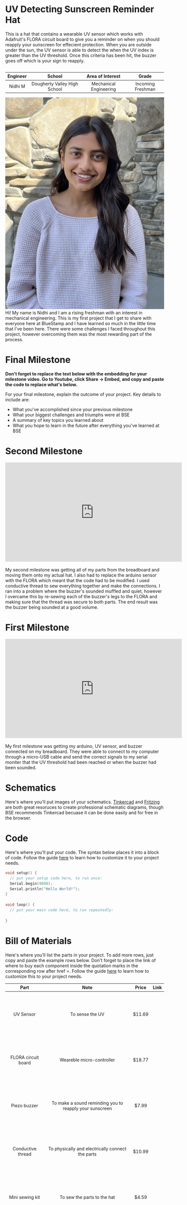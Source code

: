 # UV Detecting Sunscreen Reminder Hat
This is a hat that contains a wearable UV sensor which works with Adafruit's FLORA circuit board to give you a reminder on when you should reapply your sunscreen for effecient protection. When you are outside under the sun, the UV sensor is able to detect the when the UV index is greater than the UV threshold. Once this criteria has been hit, the buzzer goes off which is your sign to reapply.

```HTML 

```

| **Engineer** | **School** | **Area of Interest** | **Grade** |
|:--:|:--:|:--:|:--:|
| Nidhi M | Dougherty Valley High School | Mechanical Engineering | Incoming Freshman


![Headstone image](headshot.jpeg)
Hi! My name is Nidhi and I am a rising freshman with an interest in mechanical engineering. This is my first project that I get to share with everyone here at BlueStamp and I have learned so much in the little time that I've been here. There were some challenges I faced throughout this project, however overcoming them was the most rewarding part of the process. 
# Final Milestone

**Don't forget to replace the text below with the embedding for your milestone video. Go to Youtube, click Share -> Embed, and copy and paste the code to replace what's below.**


For your final milestone, explain the outcome of your project. Key details to include are:
- What you've accomplished since your previous milestone
- What your biggest challenges and triumphs were at BSE
- A summary of key topics you learned about
- What you hope to learn in the future after everything you've learned at BSE



# Second Milestone



<iframe width="560" height="315" src="https://www.youtube.com/embed/8_MRZ_VAjxc" title="YouTube video player" frameborder="0" allow="accelerometer; autoplay; clipboard-write; encrypted-media; gyroscope; picture-in-picture; web-share" allowfullscreen></iframe>



My second milestone was getting all of my parts from the breadboard and moving them onto my actual hat. I also had to replace the arduino sensor with the FLORA which meant that the code had to be modified. I used conductive thread to sew everything together and make the connections. I ran into a problem where the buzzer's sounded muffled and quiet, however I overcame this by re-sewing each of the buzzer's legs to the FLORA and making sure that the thread was secure to both parts. The end result was the buzzer being sounded at a good volume.

# First Milestone


<iframe width="560" height="315" src="https://www.youtube.com/embed/SDwStuIfWPI" title="YouTube video player" frameborder="0" allow="accelerometer; autoplay; clipboard-write; encrypted-media; gyroscope; picture-in-picture; web-share" allowfullscreen></iframe>



My first milestone was getting my arduino, UV sensor, and buzzer connected on my breadboard. They were able to connect to my computer through a micro-USB cable and send the correct signals to my serial moniter that the UV threshold had been reached or when the buzzer had been sounded.

# Schematics 
Here's where you'll put images of your schematics. [Tinkercad](https://www.tinkercad.com/blog/official-guide-to-tinkercad-circuits) and [Fritzing](https://fritzing.org/learning/) are both great resoruces to create professional schematic diagrams, though BSE recommends Tinkercad becuase it can be done easily and for free in the browser. 

# Code
Here's where you'll put your code. The syntax below places it into a block of code. Follow the guide [here]([url](https://www.markdownguide.org/extended-syntax/)) to learn how to customize it to your project needs. 

```c++
void setup() {
  // put your setup code here, to run once:
  Serial.begin(9600);
  Serial.println("Hello World!");
}

void loop() {
  // put your main code here, to run repeatedly:

}
```

# Bill of Materials
Here's where you'll list the parts in your project. To add more rows, just copy and paste the example rows below.
Don't forget to place the link of where to buy each component inside the quotation marks in the corresponding row after href =. Follow the guide [here]([url](https://www.markdownguide.org/extended-syntax/)) to learn how to customize this to your project needs. 

| **Part** | **Note** | **Price** | **Link** |
|:--:|:--:|:--:|:--:|
| UV Sensor | To sense the UV | $11.69 | <div class="iframely-embed"><div class="iframely-responsive" style="height: 140px; padding-bottom: 0;"><a href="https://www.amazon.com/Comimark-UVM-30A-Ultraviolet-Detection-Arduino/dp/B07V3PW4R2/ref=sr_1_1?crid=2Q8OCQE12Y2N2" data-iframely-url="//iframely.net/bP6QAwT?card=small"></a></div></div><script async src="//iframely.net/embed.js"></script> |
| FLORA circuit board | Weareble micro-controller | $18.77 | <div class="iframely-embed"><div class="iframely-responsive" style="height: 140px; padding-bottom: 0;"><a href="https://www.amazon.com/FLORA-Wearable-electronic-platform-Arduino-compatible/dp/B00GLSRBLQ/ref=sr_1_3?crid=1B2ZS8IBDS4KB" data-iframely-url="//iframely.net/ktLE7cC?card=small"></a></div></div><script async src="//iframely.net/embed.js"></script> |
| Piezo buzzer | To make a sound reminding you to reapply your sunscreen | $7.99 | <div class="iframely-embed"><div class="iframely-responsive" style="height: 140px; padding-bottom: 0;"><a href="https://www.amazon.com/a15091400ux0103-Electronic-Mounting-Passive-Sounder/dp/B018I1WBNQ/ref=sr_1_6?crid=J4M8HAPZ1CK1" data-iframely-url="//iframely.net/GbgH1cD?card=small"></a></div></div><script async src="//iframely.net/embed.js"></script> |
| Conductive thread | To physically and electrically connect the parts | $10.99 | <div class="iframely-embed"><div class="iframely-responsive" style="height: 140px; padding-bottom: 0;"><a href="https://www.amazon.com/KOOKYE-Conductive-Bobbins-Sewable-Threader/dp/B07PFTXZLG/ref=sr_1_1_sspa?crid=3C1SEKB46OYOY" data-iframely-url="//iframely.net/Rt2E46F?card=small"></a></div></div><script async src="//iframely.net/embed.js"></script> |
| Mini sewing kit | To sew the parts to the hat | $4.59 | <div class="iframely-embed"><div class="iframely-responsive" style="height: 140px; padding-bottom: 0;"><a href="https://www.amazon.com/SINGER-01927-Travel-Sewing-Assorted/dp/B000YZ6CSA/ref=sr_1_8?crid=WPH9T9NFDGH0" data-iframely-url="//iframely.net/xXyypcr?card=small"></a></div></div><script async src="//iframely.net/embed.js"></script> |
| Power bank w/ USB | To power the FLORA circuit board | $17.99 | <div class="iframely-embed"><div class="iframely-responsive" style="height: 140px; padding-bottom: 0;"><a href="https://www.amazon.com/Attom-Tech-Portable-External-Emergency/dp/B07JZCZSH9/ref=sr_1_3?crid=2NQJCXAPTNELJ" data-iframely-url="//iframely.net/qp0GSkG?card=small"></a></div></div><script async src="//iframely.net/embed.js"></script> |
| Hat | To protect from the sun and used as the base for this project | $7.99 | <div class="iframely-embed"><div class="iframely-responsive" style="height: 140px; padding-bottom: 0;"><a href="https://www.amazon.com/dp/B0BYMQ4KQ6/ref=twister_B0BYMQ75B7?_encoding=UTF8" data-iframely-url="//iframely.net/JmdGpgV?card=small"></a></div></div><script async src="//iframely.net/embed.js"></script> |
| Item Name | What the item is used for | $Price | <a href="https://www.amazon.com/Arduino-A000066-ARDUINO-UNO-R3/dp/B008GRTSV6/"> Link </a> |
| Item Name | What the item is used for | $Price | <a href="https://www.amazon.com/Arduino-A000066-ARDUINO-UNO-R3/dp/B008GRTSV6/"> Link </a> |

# Other Resources/Examples
One of the best parts about Github is that you can view how other people set up their own work. Here are some past BSE portfolios that are awesome examples. You can view how they set up their portfolio, and you can view their index.md files to understand how they implemented different portfolio components.
- [Example 1](https://trashytuber.github.io/YimingJiaBlueStamp/)
- [Example 2](https://sviatil0.github.io/Sviatoslav_BSE/)
- [Example 3](https://arneshkumar.github.io/arneshbluestamp/)

To watch the BSE tutorial on how to create a portfolio, click here.
